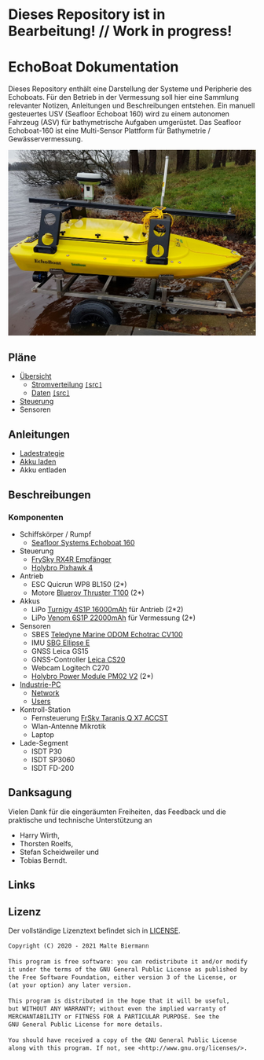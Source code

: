 # Dieses Repository ist in Bearbeitung! // Work in progress!

# EchoBoat Dokumentation
Dieses Repository enthält eine Darstellung der Systeme und Peripherie des Echoboats. Für den Betrieb in der Vermessung soll hier eine Sammlung relevanter Notizen, Anleitungen und Beschreibungen entstehen.
Ein manuell gesteuertes USV (Seafloor Echoboat 160) wird zu einem autonomen Fahrzeug (ASV) für bathymetrische Aufgaben umgerüstet. Das Seafloor Echoboat-160 ist eine Multi-Sensor Plattform für Bathymetrie / Gewässervermessung.

![Echoboat](./img/echoboat3.jpg)

## Pläne
- [Übersicht](./electrical_schemes/overview/overview.md)
  - [Stromverteilung](./electrical_schemes/overview/out/EchoBoat%20Power%20Distribution%20Overview.png) [`[`src`]`](./electrical_schemes/overview/overview_power.plantuml)
  - [Daten](./electrical_schemes/overview/out/EchoBoat%20Data%20Distribution%20Overview.png) [`[`src`]`](./electrical_schemes/overview/overview_data.plantuml)
- [Steuerung](./docs/remotecontrol/rc.md)
- Sensoren


## Anleitungen
 - [Ladestrategie](docs/energy/basics.md)
 - [Akku laden](docs/energy/charging.md)
 - Akku entladen
## Beschreibungen
### Komponenten
- Schiffskörper / Rumpf
  - [Seafloor Systems Echoboat 160](https://www.seafloorsystems.com/usv)
- Steuerung
  - [FrySky RX4R Empfänger](https://www.frsky-rc.com/product/rx4r/)
  - [Holybro Pixhawk 4](http://www.holybro.com/product/pixhawk-4/)
- Antrieb
  - ESC Quicrun WP8 BL150 (2\*)
  - Motore [Bluerov Thruster T100](https://bluerobotics.com/store/retired/t100-thruster/) (2\*)
- Akkus
  - LiPo [Turnigy 4S1P 16000mAh](https://hobbyking.com/de_de/turnigy-high-capacity-16000mah-4s-12c-multi-rotor-lipo-pack-w-xt90.html) für Antrieb (2\*2)
  - LiPo [Venom 6S1P 22000mAh](https://www.venompower.com/venom-22000mah-6s-22-2v-drone-professional-battery-15c-lipo-with-xt150-as150-35000) für Vermessung (2\*)
- Sensoren
  - SBES [Teledyne Marine ODOM Echotrac CV100](http://www.teledynemarine.com/singlebeam-hydrographic-echosounders)
  - IMU [SBG Ellipse E](https://www.sbg-systems.com/products/ellipse-series/#ellipse-e_miniature-ins)
  - GNSS Leica GS15
  - GNSS-Controller [Leica CS20](https://leica-geosystems.com/de-de/products/gnss-systems/controllers/leica-cs20)
  - Webcam Logitech C270
  - [Holybro Power Module PM02 V2](http://www.holybro.com/product/power-modulepm02-v3/) (2\*)
- [Industrie-PC](./docs/misc/pc-hardware.md)
  - [Network](./docs/misc/network.md)
  - [Users](./docs/misc/user.md)
- Kontroll-Station
  - Fernsteuerung [FrSky Taranis Q X7 ACCST](https://www.frsky-rc.com/product/taranis-q-x7-2/) 
  - Wlan-Antenne Mikrotik
  - Laptop
- Lade-Segment
  - ISDT P30
  - ISDT SP3060
  - ISDT FD-200


## Danksagung

Vielen Dank für die eingeräumten Freiheiten, das Feedback und die praktische und technische Unterstützung an

- Harry Wirth,
- Thorsten Roelfs,
- Stefan Scheidweiler und
- Tobias Berndt.

## Links

## Lizenz

Der vollständige Lizenztext befindet sich in [LICENSE][1].

```
Copyright (C) 2020 - 2021 Malte Biermann

This program is free software: you can redistribute it and/or modify
it under the terms of the GNU General Public License as published by
the Free Software Foundation, either version 3 of the License, or
(at your option) any later version.

This program is distributed in the hope that it will be useful,
but WITHOUT ANY WARRANTY; without even the implied warranty of
MERCHANTABILITY or FITNESS FOR A PARTICULAR PURPOSE. See the
GNU General Public License for more details.

You should have received a copy of the GNU General Public License
along with this program. If not, see <http://www.gnu.org/licenses/>.
```

[1]: https://github.com/MalteBiermann/EchoBoat/LICENSE
